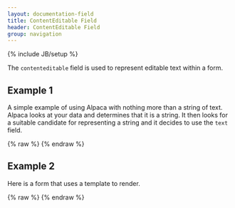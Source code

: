 ```yaml
---
layout: documentation-field
title: ContentEditable Field
header: ContentEditable Field
group: navigation
---
```

{% include JB/setup %}


The ```contenteditable``` field is used to represent editable text within a form.

<!-- INCLUDE_API_DOCS: text -->

## Example 1
A simple example of using Alpaca with nothing more than a string of text.  Alpaca looks at your data and determines that it
is a string.  It then looks for a suitable candidate for representing a string and it decides to use the ```text``` field.

<div id="field1"> </div>
{% raw %}
<script type="text/javascript" id="field1-script">
$("#field1").alpaca({
    "schema": {
        "type": "string"
    },
    "options": {
        "type": "contenteditable",
        "block": "paragraph"
    },
    "data": "I am serious.  And don't call me Shirley."
});
</script>
{% endraw %}

## Example 2
Here is a form that uses a template to render.
<div id="field2"> </div>
{% raw %}
<script type="text/javascript" id="field2-script">
$("#field2").alpaca({
    "data": {
        name: "John Matrix",
        email: "commando@usaf.gov",
        age: 40,
        status: "retired"
    },
    "schema": {
        "title": "Customer Profile",
        "type": "object",
        "properties": {
            "name": {
                "title": "Full Name",
                "type": "string"
            },
            "email": {
                "title": "Email",
                "type": "string"
            },
            "age": {
                "title": "Age",
                "type": "number"
            },
            "status": {
                "title": "Status",
                "type": "string",
                "enum": [
                    "retired", 
                    "active"
                ]
            }            
        }
    },
    "options": {
        "fields": {
            "name": {
                "type": "contenteditable"
            },
            "email": {
                "type": "contenteditable"
            },
            "status": {
                "type": "select",
                "optionLabels": [
                    "Retired",
                    "Back in Action!"
                ],
                "hideNone": true
            }
        },
        "form": {
            "buttons": {
                "view": {
                    "label": "View JSON",
                    "click": function() {
                        alert(JSON.stringify(this.getValue(), null, "  "));
                    }
                }
            }
        }        
    },
    "view": {
        "layout": {
            "template": $("#template5").outerHTML()
        }
    }
});
</script>
{% endraw %}


<script type="text/x-handlebars-template" id="template5">
    <div>
        <div class="row">
            <div class="col-md-12">
                <div data-alpaca-layout-binding="name"></div>
            </div>
        </div>
        <div class="row">
            <div class="col-md-6">
                <div data-alpaca-layout-binding="email"></div>
                <div data-alpaca-layout-binding="age"></div>
            </div>
            <div class="col-md-6">
                <div data-alpaca-layout-binding="status"></div>
            </div>
        </div>
    </div>
</script>
